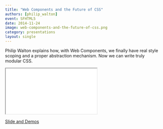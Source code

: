 ```yaml
---
title: "Web Components and the Future of CSS"
authors: [philip_walton]
event: SFHTML5
date: 2014-11-24
image: web-components-and-the-future-of-css.png
category: presentations
layout: single
---
```


Philip Walton explains how, with Web Components, we finally have real style scoping and a proper abstraction mechanism. Now we can write truly modular CSS.

<!-- Excerpt -->

<div class="video-wrap">
    <iframe src="//www.youtube.com/embed/QHxrr6Q82yI" itemprop="video"></iframe>
</div>

<p><a href="//philipwalton.github.io/talks/2014-11-24/">Slide and Demos</a></p>
